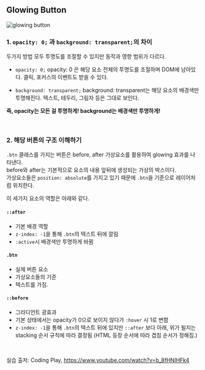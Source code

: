 ## Glowing Button

![glowing button](https://github.com/user-attachments/assets/12c6b165-443e-4fd0-acd6-c381b70fe6a0)

### 1. `opacity: 0;` 과 `background: transparent;`의 차이

두가지 방법 모두 투명도를 조절할 수 있지만 동작과 영향 범위가 다르다.

- `opacity: 0;`
  opacity: 0 은 해당 요소 전체의 투명도를 조절하며 DOM에 남아있다. 클릭, 포커스의 이벤트도 받을 수 있다.

- `background: transparent;`
  background: transparent는 해당 요소의 배경색만 투명해진다. 텍스트, 테두리, 그림자 등은 그대로 보인다.

**즉, opacity는 모든 걸 투명하게! background는 배경색만 투명하게!**

<br/>

### 2. 해당 버튼의 구조 이해하기

`.btn` 클래스를 가지는 버튼은 before, after 가상요소를 활용하여 glowing 효과를 나타낸다.  
before와 after는 기본적으로 요소의 내용 앞뒤에 생성되는 가상의 박스이다.  
가상요소들은 `position: absolute`를 가지고 있기 때문에 `.btn`을 기준으로 레이어처럼 위치한다.

이 세가지 요소의 역할은 아래와 같다.

#### `::after`

- 기본 배경 역할
- `z-index: -1`을 통해 `.btn`의 텍스트 뒤에 깔림
- `:active`시 배경색만 투명하게 바뀜

#### `.btn`

- 실제 버튼 요소
- 가상요소들의 기준
- 텍스트를 가짐.

#### `::before`

- 그라디언트 광효과
- 기본 상태에서는 opacity가 0으로 보이지 않다가 `:hover` 시 1로 변함
- `z-index: -1`을 통해 `.btn`의 텍스트 뒤에 있지만 `::after` 보다 아래, 위가 될지는 stacking 순서 규칙에 따라 결정됨 (HTML 등장 순서에 따라 겹침 순서가 정해짐.)

<br/>

실습 출저: Coding Play, https://www.youtube.com/watch?v=b_8fHNIHFk4
